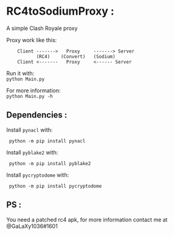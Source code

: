 # RC4toSodiumProxy :
A simple Clash Royale proxy

Proxy work like this:<br />
        
        Client ------->   Proxy     -------> Server
               (RC4)    (Convert)   (Sodium)
        Client <-------   Proxy     <------ Server

Run it with:<br />
`python Main.py`

For more information:<br />
`python Main.py -h`

## Dependencies :
Install `pynacl` with:<br />

     python -m pip install pynacl

Install `pyblake2` with:<br />

     python -m pip install pyblake2

Install `pycryptodome` with:<br />

     python -m pip install pycryptodome

## PS :
You need a patched rc4 apk, for more information contact me at @GaLaXy1036#1601
